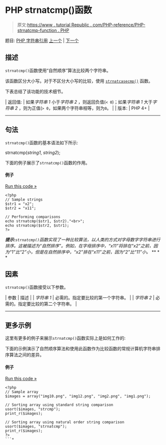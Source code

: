 # PHP strnatcmp()函数

> 原文:[https://www . tutorial Republic . com/PHP-reference/PHP-strnatcmp-function . PHP](https://www.tutorialrepublic.com/php-reference/php-strnatcmp-function.php)

题目: [PHP 字符串引用](php-string-functions.php) [上一个](php-strnatcasecmp-function.php) | [下一个](php-strncasecmp-function.php)

## 描述

`strnatcmp()`函数使用“自然顺序”算法比较两个字符串。

该函数区分大小写。对于不区分大小写的比较，使用 [`strnatcasecmp()`](php-strnatcasecmp-function.php) 函数。

下表总结了该功能的技术细节。

| 返回值: | 如果*字符串 1* 小于*字符串 2* ，则返回负值(`< 0`)；如果*字符串 1* 大于*字符串 2* ，则为正值(`> 0`，如果两个字符串相等，则为`0`。 |
| 版本: | PHP 4+ |

* * *

## 句法

`strnatcmp()`函数的基本语法如下所示:

strnatcmp(*string1*, *string2*);

下面的例子展示了`strnatcmp()`函数的作用。

#### 例子

[Run this code »](../codelab.php?topic=php&file=compare-two-strings-in-a-natural-order "Run this code to view the output")

```
<?php
// Sample strings
$str1 = "x2";
$str2 = "x11";

// Performing comparisons
echo strnatcmp($str1, $str2)."<br>";
echo strnatcmp($str2, $str1);
?>
```

 ***提示:**`strnatcmp()`函数实现了一种比较算法，以人类的方式对字母数字字符串进行排序。这被描述为“自然排序”。例如，在字母排序中，“x11”将排在“x2”之前，因为“1”比“2”小，但是在自然排序中，“x2”排在“x11”之前，因为“2”比“11”小。*  ** * *

## 因素

`strnatcmp()`函数接受以下参数。

| 参数 | 描述 |
| *字符串 1* | 必需的。指定要比较的第一个字符串。 |
| *字符串 2* | 必需的。指定要比较的第二个字符串。 |

* * *

## 更多示例

这里有更多的例子来展示`strnatcmp()`函数实际上是如何工作的:

下面的示例演示了自然顺序算法和使用此函数作为比较函数的常规计算机字符串排序算法之间的差异。

#### 例子

[Run this code »](../codelab.php?topic=php&file=natural-order-vs-regular-string-sorting-algorithm "Run this code to view the output")

```
<?php
// Sample array
$images = array("img10.png", "img12.png", "img2.png", "img1.png");

// Sorting array using standard string comparison
usort($images, "strcmp");
print_r($images);

// Sorting array using natural order string comparison
usort($images, "strnatcmp");
print_r($images);
?>
```*